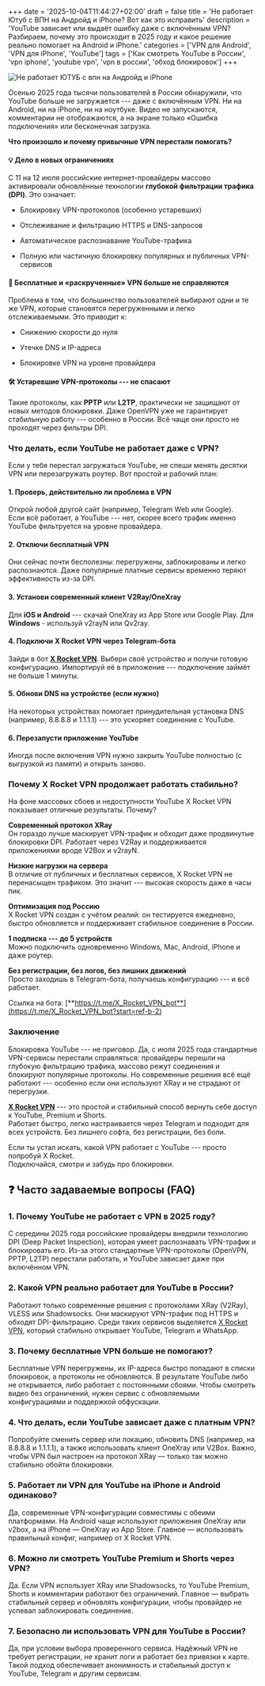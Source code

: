 +++
date = '2025-10-04T11:44:27+02:00'
draft = false
title = 'Не работает Ютуб с ВПН на Андройд и iPhone? Вот как это исправить'
description = 'YouTube зависает или выдаёт ошибку даже с включённым VPN? Разбираем, почему это происходит в 2025 году и какое решение реально помогает на Android и iPhone.'
categories = ['VPN для Android', 'VPN для iPhone', 'YouTube']
tags = ['Как смотреть YouTube в России', 'vpn iphone', 'youtube vpn', 'vpn в россии', 'обход блокировок']
+++

![Не работает ЮТУБ с впн на Андройд и iPhone](https://imagestoring.fra1.cdn.digitaloceanspaces.com/371a5222-55f3-4a39-969b-275e7d980162.png)


Осенью 2025 года тысячи пользователей в России обнаружили, что YouTube
больше не загружается --- даже с включённым VPN. Ни на Android, ни на
iPhone, ни на ноутбуке. Видео не запускаются, комментарии не
отображаются, а на экране только «Ошибка подключения» или бесконечная
загрузка.

**Что произошло и почему привычные VPN перестали помогать?**

#### **💡 Дело в новых ограничениях**

С 11 на 12 июля российские интернет-провайдеры массово активировали
обновлённые технологии **глубокой фильтрации трафика (DPI)**. Это
означает:

-   Блокировку VPN-протоколов (особенно устаревших)

-   Отслеживание и фильтрацию HTTPS и DNS-запросов

-   Автоматическое распознавание YouTube-трафика

-   Полную или частичную блокировку популярных и публичных VPN-сервисов

#### **🧱 Бесплатные и «раскрученные» VPN больше не справляются**

Проблема в том, что большинство пользователей выбирают одни и те же VPN,
которые становятся перегруженными и легко отслеживаемыми. Это приводит
к:

-   Снижению скорости до нуля

-   Утечке DNS и IP-адреса

-   Блокировке VPN на уровне провайдера

#### **🛠️ Устаревшие VPN-протоколы --- не спасают**

Такие протоколы, как **PPTP** или **L2TP**, практически не защищают от
новых методов блокировки. Даже OpenVPN уже не гарантирует стабильную
работу --- особенно в России. Всё чаще они просто не проходят через
фильтры DPI.

### **Что делать, если YouTube не работает даже с VPN?**

Если у тебя перестал загружаться YouTube, не спеши менять десятки VPN
или перезагружать роутер. Вот простой и рабочий план:

#### **1. Проверь, действительно ли проблема в VPN**

Открой любой другой сайт (например, Telegram Web или Google).\
Если всё работает, а YouTube --- нет, скорее всего трафик именно YouTube
фильтруется на уровне провайдера.

#### **2. Отключи бесплатный VPN**

Они сейчас почти бесполезны: перегружены, заблокированы и легко
распознаются. Даже популярные платные сервисы временно теряют
эффективность из-за DPI.

#### **3. Установи современный клиент V2Ray/OneXray**

Для **iOS и Android** --- скачай OneXray из App Store или Google Play.
Для **Windows** - используй v2rayN или Qv2ray.

#### **4. Подключи X Rocket VPN через Telegram-бота**

Зайди в бот [**X Rocket VPN**](https://t.me/X_Rocket_VPN_bot?start=ref-b-2). Выбери своё устройство и получи готовую
конфигурацию. Импортируй её в приложение --- подключение займёт не
больше 1 минуты.

#### **5. Обнови DNS на устройстве (если нужно)**

На некоторых устройствах помогает принудительная установка DNS
(например, 8.8.8.8 и 1.1.1.1) --- это ускоряет соединение с YouTube.

#### **6. Перезапусти приложение YouTube**

Иногда после включения VPN нужно закрыть YouTube полностью (с выгрузкой
из памяти) и открыть заново.

### **Почему X Rocket VPN продолжает работать стабильно?**

На фоне массовых сбоев и недоступности YouTube X Rocket VPN показывает
отличные результаты. Почему?

**Современный протокол XRay**\
Он гораздо лучше маскирует VPN-трафик и обходит даже продвинутые
блокировки DPI. Работает через V2Ray и поддерживается приложениями вроде
V2Box и v2rayN.

**Низкие нагрузки на сервера**\
В отличие от публичных и бесплатных сервисов, X Rocket VPN не
перенасыщен трафиком. Это значит --- высокая скорость даже в часы пик.

**Оптимизация под Россию**\
X Rocket VPN создан с учётом реалий: он тестируется ежедневно, быстро
обновляется и поддерживает стабильное соединение в России.

**1 подписка --- до 5 устройств**\
Можно подключить одновременно Windows, Mac, Android, iPhone и даже
роутер.

**Без регистрации, без логов, без лишних движений**\
Просто заходишь в Telegram-бота, получаешь конфигурацию --- и всё
работает.

Ссылка на бота: [**https://t.me/X_Rocket_VPN_bot**](https://t.me/X_Rocket_VPN_bot?start=ref-b-2)

###  **Заключение**

Блокировка YouTube --- не приговор. Да, с июля 2025 года стандартные
VPN-сервисы перестали справляться: провайдеры перешли на глубокую
фильтрацию трафика, массово режут соединения и блокируют популярные
протоколы. Но современные решения всё ещё работают --- особенно если они
используют XRay и не страдают от перегрузки.

[**X Rocket VPN**](https://t.me/X_Rocket_VPN_bot?start=ref-b-2) --- это простой и стабильный способ вернуть себе доступ
к YouTube, Premium и Shorts.\
Работает быстро, легко настраивается через Telegram и подходит для всех
устройств. Без лишнего софта, без регистрации, без боли.

Если ты устал искать, какой VPN работает с YouTube --- просто попробуй X
Rocket.\
Подключайся, смотри и забудь про блокировки.

## ❓ Часто задаваемые вопросы (FAQ)

### 1. Почему YouTube не работает с VPN в 2025 году?  
С середины 2025 года российские провайдеры внедрили технологию DPI (Deep Packet Inspection), которая умеет распознавать VPN-трафик и блокировать его. Из-за этого стандартные VPN-протоколы (OpenVPN, PPTP, L2TP) перестали работать, и YouTube зависает даже при включённом VPN.

### 2. Какой VPN реально работает для YouTube в России?  
Работают только современные решения с протоколами XRay (V2Ray), VLESS или Shadowsocks. Они маскируют VPN-трафик под HTTPS и обходят DPI-фильтрацию. Среди таких сервисов выделяется [X Rocket VPN](https://t.me/X_Rocket_VPN_bot?start=ref-b-2), который стабильно открывает YouTube, Telegram и WhatsApp.

### 3. Почему бесплатные VPN больше не помогают?  
Бесплатные VPN перегружены, их IP-адреса быстро попадают в списки блокировок, а протоколы не обновляются. В результате YouTube либо не открывается, либо работает с постоянными сбоями. Чтобы смотреть видео без ограничений, нужен сервис с обновляемыми конфигурациями и поддержкой обфускации.

### 4. Что делать, если YouTube зависает даже с платным VPN?  
Попробуйте сменить сервер или локацию, обновить DNS (например, на 8.8.8.8 и 1.1.1.1), а также использовать клиент OneXray или V2Box. Важно, чтобы VPN был настроен на протокол XRay — только так можно стабильно обойти блокировки.

### 5. Работает ли VPN для YouTube на iPhone и Android одинаково?  
Да, современные VPN-конфигурации совместимы с обеими платформами. На Android чаще используют приложения OneXray или v2box, а на iPhone — OneXray из App Store. Главное — использовать правильный конфиг, например от X Rocket VPN.

### 6. Можно ли смотреть YouTube Premium и Shorts через VPN?  
Да. Если VPN использует XRay или Shadowsocks, то YouTube Premium, Shorts и комментарии работают без ограничений. Главное — выбрать стабильный сервер и обновлять конфигурации, чтобы провайдер не успевал заблокировать соединение.

### 7. Безопасно ли использовать VPN для YouTube в России?  
Да, при условии выбора проверенного сервиса. Надёжный VPN не требует регистрации, не хранит логи и работает без привязки к карте. Такой подход обеспечивает анонимность и стабильный доступ к YouTube, Telegram и другим сервисам.